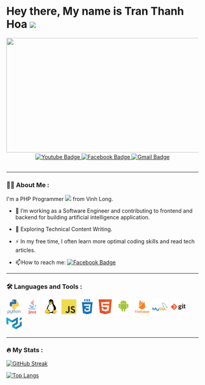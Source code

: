 <h1>
  Hey there, My name is Tran Thanh Hoa <img src="https://media.giphy.com/media/hvRJCLFzcasrR4ia7z/giphy.gif" width="30px"/>
</h1>

<!-- <div id="header" align="center">
  <img src="https://media.giphy.com/media/M9gbBd9nbDrOTu1Mqx/giphy.gif" width="100"/>
</div> -->

<div align="center">
  <img src="https://media.giphy.com/media/dWesBcTLavkZuG35MI/giphy.gif" width="600" height="300"/>
</div>


<div id="badges" align="center">
  <a href="https://www.youtube.com/channel/UCUGXnSg4JchlNOEQ5iMG0Xw">
    <img src="https://img.shields.io/badge/YouTube-red?style=for-the-badge&logo=youtube&logoColor=white" alt="Youtube Badge"/>
  </a>
  <a href="https://www.facebook.com/tthxxx01">
    <img src="https://img.shields.io/badge/Facebook-blue?style=for-the-badge&logo=facebook&logoColor=white" alt="Facebook Badge"/>
  </a>
  <a href="https://mail.google.com/">
     <img src="https://img.shields.io/badge/Gmail-orange?style=for-the-badge&logo=gmail&logoColor=white" alt="Gmail Badge"/>
  </a>
</div>

<div align="center">
  <img src="https://komarev.com/ghpvc/?username=thanhhoax701&style=flat-square&color=blue" alt=""/>
</div>

---

### :woman_technologist: About Me :
I'm a PHP Programmer <img src="https://media.giphy.com/media/WUlplcMpOCEmTGBtBW/giphy.gif" width="30"> from Vinh Long.
- :telescope: I’m working as a Software Engineer and contributing to frontend and backend for building artificial intelligence application.

- :seedling: Exploring Technical Content Writing.

- :zap: In my free time, I often learn more optimal coding skills and read tech articles.

- :mailbox:How to reach me: [![Facebook Badge](https://img.shields.io/badge/-Facebook-blue?style=flat&logo=Facebook&logoColor=white)](https://www.facebook.com/tthxxx01)


---

### :hammer_and_wrench: Languages and Tools :
<div>
  <img src="https://github.com/devicons/devicon/blob/master/icons/python/python-original-wordmark.svg" title="Python" alt="Python" width="40" height="40"/>&nbsp;
  <img src="https://github.com/devicons/devicon/blob/master/icons/java/java-original-wordmark.svg" title="Java" alt="Java" width="40" height="40"/>&nbsp;
  <img src="https://github.com/devicons/devicon/blob/master/icons/linux/linux-original.svg" title="Linux" alt="Linux" width="40" height="40"/>&nbsp;
  <img src="https://github.com/devicons/devicon/blob/master/icons/javascript/javascript-original.svg" title="JavaScript" alt="JavaScript" width="40" height="40"/>&nbsp;
  <img src="https://github.com/devicons/devicon/blob/master/icons/css3/css3-plain-wordmark.svg"  title="CSS3" alt="CSS" width="40" height="40"/>&nbsp;
  <img src="https://github.com/devicons/devicon/blob/master/icons/html5/html5-original.svg" title="HTML5" alt="HTML" width="40" height="40"/>&nbsp;
  <img src="https://github.com/devicons/devicon/blob/master/icons/android/android-original-wordmark.svg" title="Android" alt="Android" width="40" height="40"/>&nbsp;
  <img src="https://github.com/devicons/devicon/blob/master/icons/firebase/firebase-plain-wordmark.svg" title="Firebase" alt="Firebase" width="40" height="40"/>&nbsp;
  <img src="https://github.com/devicons/devicon/blob/master/icons/mysql/mysql-original-wordmark.svg" title="MySQL"  alt="MySQL" width="40" height="40"/>&nbsp;
  <img src="https://github.com/devicons/devicon/blob/master/icons/git/git-original-wordmark.svg" title="Git" **alt="Git" width="40" height="40"/>
  <img src="https://github.com/devicons/devicon/blob/master/icons/materialui/materialui-original.svg" title="Material UI" alt="Material UI" width="40" height="40"/>&nbsp;
</div>


---

### :fire: My Stats :
[![GitHub Streak](http://github-readme-streak-stats.herokuapp.com?user=thanhhoax701&theme=python-dark&fire=DD2727)](https://git.io/streak-stats)

[![Top Langs](https://github-readme-stats.vercel.app/api/top-langs/?username=thanhhoax701&layout=compact&theme=vision-friendly-dark)](https://github.com/anuraghazra/github-readme-stats)
